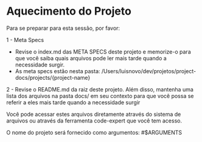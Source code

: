 # Aquecimento do Projeto

Para se preparar para esta sessão, por favor:


1 - Meta Specs

- Revise o index.md das META SPECS deste projeto e memorize-o para que você saiba quais arquivos pode ler mais tarde quando a necessidade surgir.
- As meta specs estão nesta pasta: /Users/luisnovo/dev/projetos/project-docs/projects/{project-name}


2 - Revise o README.md da raiz deste projeto. Além disso, mantenha uma lista dos arquivos na pasta docs/ em seu contexto para que você possa se referir a eles mais tarde quando a necessidade surgir

Você pode acessar estes arquivos diretamente através do sistema de arquivos ou através da ferramenta code-expert que você tem acesso.

O nome do projeto será fornecido como argumentos: #$ARGUMENTS

